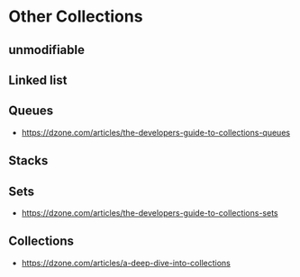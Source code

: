# Other Collections

## unmodifiable

## Linked list

## Queues

- https://dzone.com/articles/the-developers-guide-to-collections-queues


## Stacks


## Sets

- https://dzone.com/articles/the-developers-guide-to-collections-sets


## Collections

- https://dzone.com/articles/a-deep-dive-into-collections
